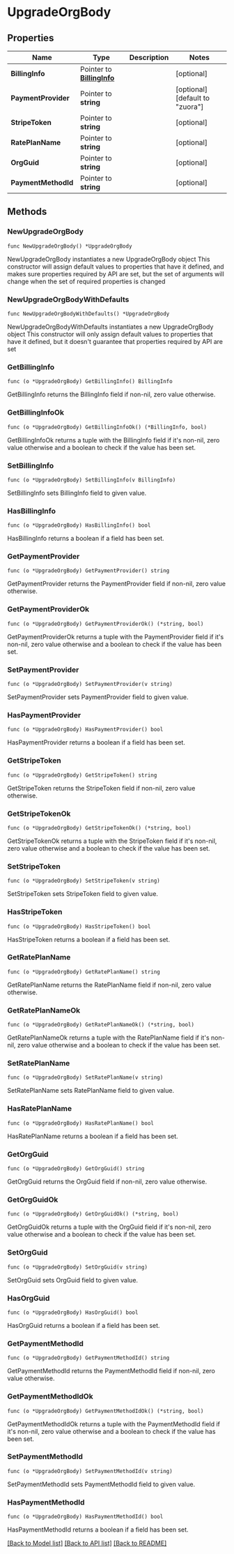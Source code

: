 # UpgradeOrgBody

## Properties

Name | Type | Description | Notes
------------ | ------------- | ------------- | -------------
**BillingInfo** | Pointer to [**BillingInfo**](BillingInfo.md) |  | [optional] 
**PaymentProvider** | Pointer to **string** |  | [optional] [default to "zuora"]
**StripeToken** | Pointer to **string** |  | [optional] 
**RatePlanName** | Pointer to **string** |  | [optional] 
**OrgGuid** | Pointer to **string** |  | [optional] 
**PaymentMethodId** | Pointer to **string** |  | [optional] 

## Methods

### NewUpgradeOrgBody

`func NewUpgradeOrgBody() *UpgradeOrgBody`

NewUpgradeOrgBody instantiates a new UpgradeOrgBody object
This constructor will assign default values to properties that have it defined,
and makes sure properties required by API are set, but the set of arguments
will change when the set of required properties is changed

### NewUpgradeOrgBodyWithDefaults

`func NewUpgradeOrgBodyWithDefaults() *UpgradeOrgBody`

NewUpgradeOrgBodyWithDefaults instantiates a new UpgradeOrgBody object
This constructor will only assign default values to properties that have it defined,
but it doesn't guarantee that properties required by API are set

### GetBillingInfo

`func (o *UpgradeOrgBody) GetBillingInfo() BillingInfo`

GetBillingInfo returns the BillingInfo field if non-nil, zero value otherwise.

### GetBillingInfoOk

`func (o *UpgradeOrgBody) GetBillingInfoOk() (*BillingInfo, bool)`

GetBillingInfoOk returns a tuple with the BillingInfo field if it's non-nil, zero value otherwise
and a boolean to check if the value has been set.

### SetBillingInfo

`func (o *UpgradeOrgBody) SetBillingInfo(v BillingInfo)`

SetBillingInfo sets BillingInfo field to given value.

### HasBillingInfo

`func (o *UpgradeOrgBody) HasBillingInfo() bool`

HasBillingInfo returns a boolean if a field has been set.

### GetPaymentProvider

`func (o *UpgradeOrgBody) GetPaymentProvider() string`

GetPaymentProvider returns the PaymentProvider field if non-nil, zero value otherwise.

### GetPaymentProviderOk

`func (o *UpgradeOrgBody) GetPaymentProviderOk() (*string, bool)`

GetPaymentProviderOk returns a tuple with the PaymentProvider field if it's non-nil, zero value otherwise
and a boolean to check if the value has been set.

### SetPaymentProvider

`func (o *UpgradeOrgBody) SetPaymentProvider(v string)`

SetPaymentProvider sets PaymentProvider field to given value.

### HasPaymentProvider

`func (o *UpgradeOrgBody) HasPaymentProvider() bool`

HasPaymentProvider returns a boolean if a field has been set.

### GetStripeToken

`func (o *UpgradeOrgBody) GetStripeToken() string`

GetStripeToken returns the StripeToken field if non-nil, zero value otherwise.

### GetStripeTokenOk

`func (o *UpgradeOrgBody) GetStripeTokenOk() (*string, bool)`

GetStripeTokenOk returns a tuple with the StripeToken field if it's non-nil, zero value otherwise
and a boolean to check if the value has been set.

### SetStripeToken

`func (o *UpgradeOrgBody) SetStripeToken(v string)`

SetStripeToken sets StripeToken field to given value.

### HasStripeToken

`func (o *UpgradeOrgBody) HasStripeToken() bool`

HasStripeToken returns a boolean if a field has been set.

### GetRatePlanName

`func (o *UpgradeOrgBody) GetRatePlanName() string`

GetRatePlanName returns the RatePlanName field if non-nil, zero value otherwise.

### GetRatePlanNameOk

`func (o *UpgradeOrgBody) GetRatePlanNameOk() (*string, bool)`

GetRatePlanNameOk returns a tuple with the RatePlanName field if it's non-nil, zero value otherwise
and a boolean to check if the value has been set.

### SetRatePlanName

`func (o *UpgradeOrgBody) SetRatePlanName(v string)`

SetRatePlanName sets RatePlanName field to given value.

### HasRatePlanName

`func (o *UpgradeOrgBody) HasRatePlanName() bool`

HasRatePlanName returns a boolean if a field has been set.

### GetOrgGuid

`func (o *UpgradeOrgBody) GetOrgGuid() string`

GetOrgGuid returns the OrgGuid field if non-nil, zero value otherwise.

### GetOrgGuidOk

`func (o *UpgradeOrgBody) GetOrgGuidOk() (*string, bool)`

GetOrgGuidOk returns a tuple with the OrgGuid field if it's non-nil, zero value otherwise
and a boolean to check if the value has been set.

### SetOrgGuid

`func (o *UpgradeOrgBody) SetOrgGuid(v string)`

SetOrgGuid sets OrgGuid field to given value.

### HasOrgGuid

`func (o *UpgradeOrgBody) HasOrgGuid() bool`

HasOrgGuid returns a boolean if a field has been set.

### GetPaymentMethodId

`func (o *UpgradeOrgBody) GetPaymentMethodId() string`

GetPaymentMethodId returns the PaymentMethodId field if non-nil, zero value otherwise.

### GetPaymentMethodIdOk

`func (o *UpgradeOrgBody) GetPaymentMethodIdOk() (*string, bool)`

GetPaymentMethodIdOk returns a tuple with the PaymentMethodId field if it's non-nil, zero value otherwise
and a boolean to check if the value has been set.

### SetPaymentMethodId

`func (o *UpgradeOrgBody) SetPaymentMethodId(v string)`

SetPaymentMethodId sets PaymentMethodId field to given value.

### HasPaymentMethodId

`func (o *UpgradeOrgBody) HasPaymentMethodId() bool`

HasPaymentMethodId returns a boolean if a field has been set.


[[Back to Model list]](../README.md#documentation-for-models) [[Back to API list]](../README.md#documentation-for-api-endpoints) [[Back to README]](../README.md)


